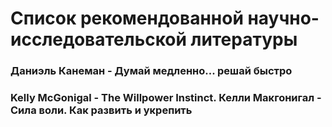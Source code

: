 
# Список рекомендованной научно-исследовательской литературы

### Даниэль Канеман - Думай медленно... решай быстро

### Kelly McGonigal - The Willpower Instinct. Келли Макгонигал - Сила воли. Как развить и укрепить